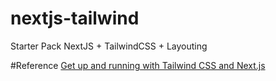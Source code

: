 # nextjs-tailwind
Starter Pack NextJS + TailwindCSS + Layouting

#Reference 
[Get up and running with Tailwind CSS and Next.js](https://dev.to/notrab/get-up-and-running-with-tailwind-css-and-next-js-3a73)

